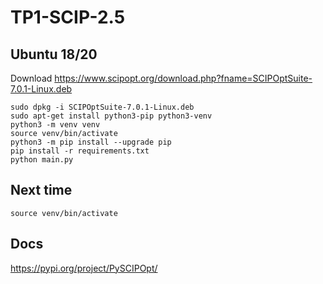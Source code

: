 # TP1-SCIP-2.5
## Ubuntu 18/20
Download https://www.scipopt.org/download.php?fname=SCIPOptSuite-7.0.1-Linux.deb

    sudo dpkg -i SCIPOptSuite-7.0.1-Linux.deb
    sudo apt-get install python3-pip python3-venv
    python3 -m venv venv
    source venv/bin/activate
    python3 -m pip install --upgrade pip
    pip install -r requirements.txt
    python main.py

## Next time

    source venv/bin/activate
## Docs
https://pypi.org/project/PySCIPOpt/
